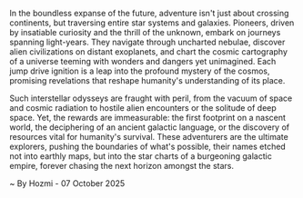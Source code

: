 
In the boundless expanse of the future, adventure isn't just about crossing continents, but traversing entire star systems and galaxies. Pioneers, driven by insatiable curiosity and the thrill of the unknown, embark on journeys spanning light-years. They navigate through uncharted nebulae, discover alien civilizations on distant exoplanets, and chart the cosmic cartography of a universe teeming with wonders and dangers yet unimagined. Each jump drive ignition is a leap into the profound mystery of the cosmos, promising revelations that reshape humanity's understanding of its place.

Such interstellar odysseys are fraught with peril, from the vacuum of space and cosmic radiation to hostile alien encounters or the solitude of deep space. Yet, the rewards are immeasurable: the first footprint on a nascent world, the deciphering of an ancient galactic language, or the discovery of resources vital for humanity's survival. These adventurers are the ultimate explorers, pushing the boundaries of what's possible, their names etched not into earthly maps, but into the star charts of a burgeoning galactic empire, forever chasing the next horizon amongst the stars.

~ By Hozmi - 07 October 2025
